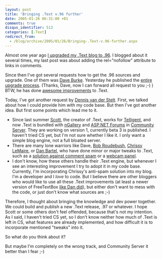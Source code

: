 ```yaml
---
layout: post
title: 'Bringing .Text v.96 further'
date: 2005-01-26 06:31:00 +01
comments: true
disqus_identifier: 513
categories: [.Text]
redirect_from:
  - /blog/archive/2005/01/26/Bringing-.Text-v.96-further.aspx
---
```


Almost one year ago [I upgraded my .Text blog to .96](/archive/2004/02/05/updated-to-text-pre-96/). I blogged about it several times, my last post was about adding the rel="nofollow" attribute to links in comments.

Since then I've got several requests how to get the .96 sources and upgrade. One of them was [Dave Burke](http://dbvt.com/blog/). Yesterday he published the [entire upgrade process](http://dbvt.com/blog/archive/2005/01/25/788.aspx). (Thanks, Dave, now I can forward all request to you ;-) ) BTW, he has done [awesome improvements](http://dbvt.com/blog/series/12.aspx) to .Text.

Today, I've got another request by [Dennis van der Stelt](http://bloggingabout.net/dennis/). First, we talked about how I could provide him with my code base. But then I've got another idea. But first some points which lead me to it.

-   Since last summer [Scott](http://scottwater.com/), the creator of .Text, works for [Telligent](http://www.telligentsystems.com/), and now .Text is bundled with [nGallery](http://www.ngallery.org/) and [ASP.NET Forums](http://www.telligentsystems.com/Solutions/Forums/) in [Community Server](http://www.communityserver.org/). They are working on version 1, currently beta 3 is published. I haven't tried CS yet, but I'm not sure whether I like it. I only want a simple blog engine, not a full bloated server.
-   There are many lone warriors like Dave, [Bob Roudebush](http://roudybob.net/), [Chrissy LeMaire](http://www.netnerds.net/), or [Dan Bartel](http://www.danbartels.com/), who have done minor or major tweaks to .Text, such as a [solution against comment spam](http://netnerds.net/archive/2005/01/25/494.aspx) or a [webcam panel](http://roudybob.net/articles/841.aspx).
-   I don't know, how these others handle their .Text engine, but whenever I see an interesting improvement I try to adopt it in my code base. Currently, I'm incorporating Chrissy's anti-spam solution into my blog. I'm a developer and I *love* to code. But I believe there are other bloggers who would like to use all these .Text improvements (at least a newer version of FreeTextBox [like Dan did](http://blog.danbartels.com/articles/266.aspx)), but either don't want to mess with the code, or just don't know what sources are ;-)

Therefore, I thought about bringing the knowledge and dev power together. We could build and publish a new .Text release, .97 or whatever. I hope Scott or some others don't feel offended, because that's not my intention. As I said, I haven't tried CS yet, so I don't know neither how much of .Text is left in CS, what features are already implemented, and how difficult it is to incorporate mentioned "tweaks" into it.

So what do you think about it?

But maybe I'm completely on the wrong track, and Community Server it better than I fear ;-)

